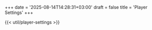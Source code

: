 +++
date = '2025-08-14T14:28:31+03:00'
draft = false
title = 'Player Settings'
+++


{{< util/player-settings >}}
